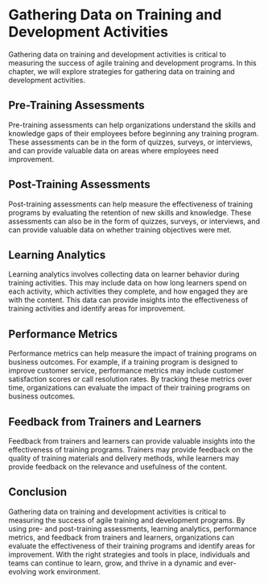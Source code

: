 Gathering Data on Training and Development Activities
===========================================================================================================================

Gathering data on training and development activities is critical to measuring the success of agile training and development programs. In this chapter, we will explore strategies for gathering data on training and development activities.

Pre-Training Assessments
------------------------

Pre-training assessments can help organizations understand the skills and knowledge gaps of their employees before beginning any training program. These assessments can be in the form of quizzes, surveys, or interviews, and can provide valuable data on areas where employees need improvement.

Post-Training Assessments
-------------------------

Post-training assessments can help measure the effectiveness of training programs by evaluating the retention of new skills and knowledge. These assessments can also be in the form of quizzes, surveys, or interviews, and can provide valuable data on whether training objectives were met.

Learning Analytics
------------------

Learning analytics involves collecting data on learner behavior during training activities. This may include data on how long learners spend on each activity, which activities they complete, and how engaged they are with the content. This data can provide insights into the effectiveness of training activities and identify areas for improvement.

Performance Metrics
-------------------

Performance metrics can help measure the impact of training programs on business outcomes. For example, if a training program is designed to improve customer service, performance metrics may include customer satisfaction scores or call resolution rates. By tracking these metrics over time, organizations can evaluate the impact of their training programs on business outcomes.

Feedback from Trainers and Learners
-----------------------------------

Feedback from trainers and learners can provide valuable insights into the effectiveness of training programs. Trainers may provide feedback on the quality of training materials and delivery methods, while learners may provide feedback on the relevance and usefulness of the content.

Conclusion
----------

Gathering data on training and development activities is critical to measuring the success of agile training and development programs. By using pre- and post-training assessments, learning analytics, performance metrics, and feedback from trainers and learners, organizations can evaluate the effectiveness of their training programs and identify areas for improvement. With the right strategies and tools in place, individuals and teams can continue to learn, grow, and thrive in a dynamic and ever-evolving work environment.
